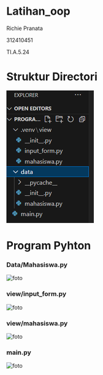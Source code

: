 # Latihan_oop
Richie Pranata

312410451

TI.A.5.24

# Struktur Directori
![foto](https://raw.githubusercontent.com/rich-pro12/foto1/fa9082c0003277ab4022455432a930e487c10f54/Struktur%20Directori.png)

# Program Pyhton
### Data/Mahasiswa.py
![foto]()

### view/input_form.py
![foto]()

### view/mahasiswa.py
![foto]()

### main.py
![foto]()
